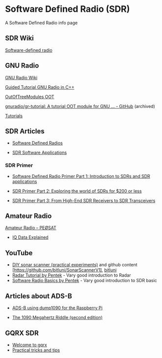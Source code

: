 # Software Defined Radio (SDR)

A Software Defined Radio info page

## SDR Wiki

[Software-defined radio](https://en.wikipedia.org/wiki/Software-defined_radio)

## GNU Radio

[GNU Radio Wiki](https://wiki.gnuradio.org/index.php/Main_Page)

[Guided Tutorial GNU Radio in C++](https://wiki.gnuradio.org/index.php/Guided_Tutorial_GNU_Radio_in_C%2B%2B)

[OutOfTreeModules OOT](https://wiki.gnuradio.org/index.php/OutOfTreeModules)

[gnuradio/gr-tutorial: A tutorial OOT module for GNU ... - GitHub](https://github.com/gnuradio/gr-tutorial) (archived)

[Tutorials](https://wiki.gnuradio.org/index.php/Tutorials)

## SDR Articles

* [Software Defined Radios](https://wiki.radioreference.com/index.php/Software_Defined_Radios)

* [SDR Software Applications](https://wiki.radioreference.com/index.php/SDR_Software_Applications)

### SDR Primer

* [Software Defined Radio Primer Part 1: Introduction to SDRs and SDR applications](https://swling.com/blog/2018/09/software-defined-radio-primer-part-1-introduction-to-sdrs-and-sdr-applications/)

* [SDR Primer Part 2: Exploring the world of SDRs for $200 or less](https://swling.com/blog/2018/10/sdr-primer-part-2-exploring-the-world-of-sdrs-for-200-or-less/)

* [SDR Primer Part 3: From High-End SDR Receivers to SDR Transceivers](https://swling.com/blog/2018/11/sdr-primer-part-3-from-high-end-sdr-receivers-to-sdr-transceivers/)

## Amateur Radio

[Amateur Radio – PEØSAT](https://www.pe0sat.vgnet.nl/)

* [IQ Data Explained](https://www.pe0sat.vgnet.nl/sdr/iq-data-explained/)

## YouTube

* [DIY sonar scanner (practical experiments)](https://www.youtube.com/watch?v=z4uxC7ISd-c) and github content [https://github.com/bitluni/SonarScannerV1], [bitluni](https://github.com/bitluni)
* [Radar Tutorial by Pentek](https://youtu.be/bU_ABeCdWYs) - Vary good introduction to Radar
* [Software Radio Basics by Pentek](https://youtu.be/BK9QkHxeYQI) - Vary good introduction to SDR basic

## Articles about ADS-B

* [ADS-B using dump1090 for the Raspberry Pi](http://www.satsignal.eu/raspberry-pi/dump1090.html)

* [The 1090 Megahertz Riddle (second edition)](https://mode-s.org/decode/misc/ack.html)

## GQRX SDR

* [Welcome to gqrx](https://gqrx.dk/)
* [Practical tricks and tips](https://gqrx.dk/doc/practical-tricks-and-tips#more-229)
